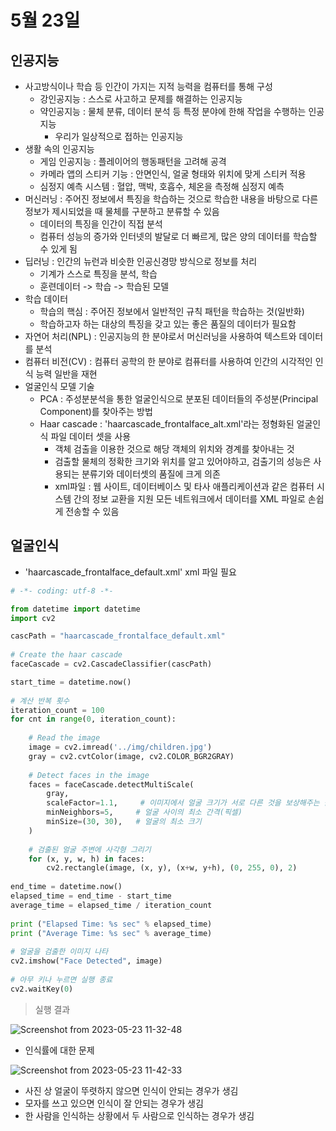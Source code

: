 # 5월 23일

## 인공지능
- 사고방식이나 학습 등 인간이 가지는 지적 능력을 컴퓨터를 통해 구성
  - 강인공지능 : 스스로 사고하고 문제를 해결하는 인공지능
  - 약인공지능 : 물체 분류, 데이터 분석 등 특정 분야에 한해 작업을 수행하는 인공지능
    - 우리가 일상적으로 접하는 인공지능
- 생활 속의 인공지능
  - 게임 인공지능 : 플레이어의 행동패턴을 고려해 공격
  - 카메라 앱의 스티커 기능 : 안면인식, 얼굴 형태와 위치에 맞게 스티커 적용
  - 심정지 예측 시스템 : 혈압, 맥박, 호흡수, 체온을 측정해 심정지 예측
- 머신러닝 : 주어진 정보에서 특징을 학습하는 것으로 학습한 내용을 바탕으로 다른 정보가 제시되었을 때 물체를 구분하고 분류할 수 있음
  - 데이터의 특징을 인간이 직접 분석
  - 컴퓨터 성능의 증가와 인터넷의 발달로 더 빠르게, 많은 양의 데이터를 학습할 수 있게 됨
- 딥러닝 : 인간의 뉴런과 비슷한 인공신경망 방식으로 정보를 처리 
  - 기계가 스스로 특징을 분석, 학습
  - 훈련데이터 -> 학습 -> 학습된 모델
- 학습 데이터
  - 학습의 핵심 : 주어진 정보에서 일반적인 규칙 패턴을 학습하는 것(일반화) 
  - 학습하고자 하는 대상의 특징을 갖고 있는 좋은 품질의 데이터가 필요함
- 자연어 처리(NPL) : 인공지능의 한 분야로서 머신러닝을 사용하여 텍스트와 데이터를 분석
- 컴퓨터 비전(CV) : 컴퓨터 공학의 한 분야로 컴퓨터를 사용하여 인간의 시각적인 인식 능력 일반을 재현
- 얼굴인식 모델 기술
  - PCA : 주성분분석을 통한 얼굴인식으로 분포된 데이터들의 주성분(Principal Component)를 찾아주는 방법 
  - Haar cascade : 'haarcascade_frontalface_alt.xml'라는 정형화된 얼굴인식 파일 데이터 셋을 사용 
    - 객체 검출을 이용한 것으로 해당 객체의 위치와 경계를 찾아내는 것
    - 검출할 물체의 정확한 크기와 위치를 알고 있어야하고, 검출기의 성능은 사용되는 분류기와 데이터셋의 품질에 크게 의존
    - xml파일 : 웹 사이트, 데이터베이스 및 타사 애플리케이션과 같은 컴퓨터 시스템 간의 정보 교환을 지원 모든 네트워크에서 데이터를 XML 파일로 손쉽게 전송할 수 있음

## 얼굴인식
- 'haarcascade_frontalface_default.xml' xml 파일 필요
```python
# -*- coding: utf-8 -*-

from datetime import datetime
import cv2

cascPath = "haarcascade_frontalface_default.xml"
 
# Create the haar cascade
faceCascade = cv2.CascadeClassifier(cascPath)

start_time = datetime.now()
 
# 계산 반복 횟수
iteration_count = 100
for cnt in range(0, iteration_count):
 
    # Read the image
    image = cv2.imread('../img/children.jpg')
    gray = cv2.cvtColor(image, cv2.COLOR_BGR2GRAY)
 
    # Detect faces in the image
    faces = faceCascade.detectMultiScale(
        gray,
        scaleFactor=1.1,     # 이미지에서 얼굴 크기가 서로 다른 것을 보상해주는 값
        minNeighbors=5,     # 얼굴 사이의 최소 간격(픽셀)
        minSize=(30, 30),   # 얼굴의 최소 크기
    )
 
    # 검출된 얼굴 주변에 사각형 그리기
    for (x, y, w, h) in faces:
        cv2.rectangle(image, (x, y), (x+w, y+h), (0, 255, 0), 2)
 
end_time = datetime.now()
elapsed_time = end_time - start_time
average_time = elapsed_time / iteration_count
 
print ("Elapsed Time: %s sec" % elapsed_time)
print ("Average Time: %s sec" % average_time)
 
# 얼굴을 검출한 이미지 나타
cv2.imshow("Face Detected", image)
 
# 아무 키나 누르면 실행 종료
cv2.waitKey(0)
```
> 실행 결과

![Screenshot from 2023-05-23 11-32-48](https://github.com/ajhwan/OpenCV_study/assets/129160008/d3028292-38b4-4901-8bff-9b95442b3792)

- 인식률에 대한 문제

![Screenshot from 2023-05-23 11-42-33](https://github.com/ajhwan/OpenCV_study/assets/129160008/b1f5425c-6db2-4a36-b66b-382e94655a42)

- 사진 상 얼굴이 뚜렷하지 않으면 인식이 안되는 경우가 생김
- 모자를 쓰고 있으면 인식이 잘 안되는 경우가 생김
- 한 사람을 인식하는 상황에서 두 사람으로 인식하는 경우가 생김



